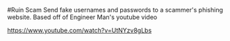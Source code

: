#Ruin Scam
Send fake usernames and passwords to a scammer's phishing website. Based off of Engineer Man's youtube video

https://www.youtube.com/watch?v=UtNYzv8gLbs
